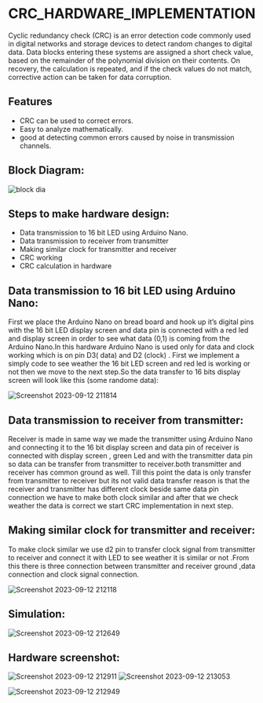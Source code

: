 # CRC_HARDWARE_IMPLEMENTATION

Cyclic redundancy check (CRC) is an error detection code commonly used in digital networks 
and storage devices to detect random changes to digital data. Data blocks entering these 
systems are assigned a short check value, based on the remainder of the polynomial division on 
their contents. On recovery, the calculation is repeated, and if the check values do not match, 
corrective action can be taken for data corruption.


## Features

- CRC can be used to correct errors.
- Easy to analyze mathematically.
- good at detecting common errors caused by noise in transmission channels.



## Block Diagram:

![block dia](https://github.com/Ismaeel53/CRC_HARDWARE_IMPLEMENTATION-/assets/127503048/0b425818-4b01-4d0b-aeec-f0084b676b83)

## Steps to make hardware design:
- Data transmission to 16 bit LED using Arduino Nano.
- Data transmission to receiver from transmitter 
- Making similar clock for transmitter and receiver
- CRC working 
- CRC calculation in hardware
## Data transmission to 16 bit LED using Arduino Nano:
First we place the Arduino Nano on bread board and hook up it’s digital pins with the 16 bit LED display 
screen and data pin is connected with a red led and display screen in order to see what data (0,1) is coming 
from the Arduino Nano.In this hardware Arduino Nano is used only for data and clock working which is on 
pin D3( data) and D2 (clock) . First we implement a simply code to see weather the 16 bit LED screen and 
red led is working or not then we move to the next step.So the data transfer to 16 bits display screen will 
look like this (some randome data): 

![Screenshot 2023-09-12 211814](https://github.com/Ismaeel53/CRC_HARDWARE_IMPLEMENTATION-/assets/127503048/d7991ef2-20cb-401d-980f-82d05b3b74ab)


## Data transmission to receiver from transmitter:
Receiver is made in same way we made the transmitter using Arduino Nano and connecting it to 
the 16 bit display screen and data pin of receiver is connected with display screen , green Led and 
with the transmitter data pin so data can be transfer from transmitter to receiver.both 
transmitter and receiver has common ground as well. Till this point the data is only transfer from 
transmitter to receiver but its not valid data transfer reason is that the receiver and transmitter 
has different clock beside same data pin connection we have to make both clock similar and after 
that we check weather the data is correct we start CRC implementation in next step.
## Making similar clock for transmitter and receiver:
To make clock similar we use d2 pin to transfer clock signal from transmitter to receiver and 
connect it with LED to see weather it is similar or not .From this there is three connection 
between transmitter and receiver ground ,data connection and clock signal connection.

![Screenshot 2023-09-12 212118](https://github.com/Ismaeel53/CRC_HARDWARE_IMPLEMENTATION-/assets/127503048/6f6aa4f2-e01c-42f7-b020-775605a4ad36)

## Simulation:

![Screenshot 2023-09-12 212649](https://github.com/Ismaeel53/CRC_HARDWARE_IMPLEMENTATION-/assets/127503048/72eae1cf-06fe-4f2e-8aeb-dd3786b59652)

## Hardware screenshot:

![Screenshot 2023-09-12 212911](https://github.com/Ismaeel53/CRC_HARDWARE_IMPLEMENTATION-/assets/127503048/65f06f06-0e77-4871-b68b-ec96b51ce3c0)   ![Screenshot 2023-09-12 213053](https://github.com/Ismaeel53/CRC_HARDWARE_IMPLEMENTATION-/assets/127503048/35e97366-18fd-43fc-82d1-016a451cb097)

![Screenshot 2023-09-12 212949](https://github.com/Ismaeel53/CRC_HARDWARE_IMPLEMENTATION-/assets/127503048/45a5b301-2ab4-4bb5-9bba-a390f484168d)
